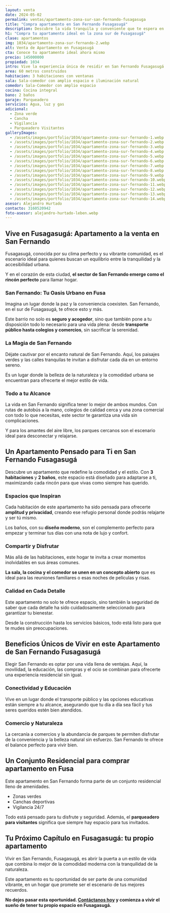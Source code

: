 ```yaml
---
layout: venta
date: 2024-05-02
permalink: ventas/apartamento-zona-sur-san-fernando-fusagasuga
title: "Compra apartamento en San Fernando Fusagasugá"
description: Descubre la vida tranquila y conveniente que te espera en Fusagasugá con este apartamento en San Fernando. Disponible ahora. ¡Ven a conocerlo!
h1: "Compra tu apartamento ideal en la zona sur de Fusagasugá"
clase: apartamentos
img: 1034/apartamento-zona-sur-fernando-2.webp
alt: Venta de Apartamento en Fusagasugá
cta: Conoce tu apartamento ideal ahora mismo
precio: 145000000
propiedad: 1034
intro: Vive la experiencia única de residir en San Fernando Fusagasugá
area: 60 metros construidos
habitacion: 3 habitaciones con ventanas
sala: Sala-comedor con amplio espacio e iluminación natural
comedor: Sala-Comedor con amplio espacio
cocina: Cocina integral
bano: 2 baños 
garaje: Parqueadero 
servicios: Agua, luz y gas
adicional:
  - Zona verde
  - Cancha 
  - Vigilancia
  - Parqueadero Visitantes
galleryImages:
  - /assets/images/portfolio/1034/apartamento-zona-sur-fernando-1.webp
  - /assets/images/portfolio/1034/apartamento-zona-sur-fernando-2.webp
  - /assets/images/portfolio/1034/apartamento-zona-sur-fernando-3.webp
  - /assets/images/portfolio/1034/apartamento-zona-sur-fernando-4.webp
  - /assets/images/portfolio/1034/apartamento-zona-sur-fernando-5.webp
  - /assets/images/portfolio/1034/apartamento-zona-sur-fernando-6.webp
  - /assets/images/portfolio/1034/apartamento-zona-sur-fernando-7.webp
  - /assets/images/portfolio/1034/apartamento-zona-sur-fernando-8.webp
  - /assets/images/portfolio/1034/apartamento-zona-sur-fernando-9.webp
  - /assets/images/portfolio/1034/apartamento-zona-sur-fernando-10.webp
  - /assets/images/portfolio/1034/apartamento-zona-sur-fernando-11.webp
  - /assets/images/portfolio/1034/apartamento-zona-sur-fernando-12.webp
  - /assets/images/portfolio/1034/apartamento-zona-sur-fernando-13.webp
  - /assets/images/portfolio/1034/apartamento-zona-sur-fernando-14.webp
asesor: Alejandro Hurtado
contacto: 3160520942
foto-asesor: alejandro-hurtado-leben.webp
---
```

## Vive en Fusagasugá: Apartamento a la venta en San Fernando

Fusagasugá, conocida por su clima perfecto y su vibrante comunidad, es el escenario ideal para quienes buscan un equilibrio entre la tranquilidad y la accesibilidad urbana.

Y en el corazón de esta ciudad, **el sector de San Fernando emerge como el rincón perfecto** para llamar hogar.

### San Fernando: Tu Oasis Urbano en Fusa

Imagina un lugar donde la paz y la conveniencia coexisten. San Fernando, en el sur de Fusagasugá, te ofrece esto y más.

Este barrio no solo es **seguro y acogedor**, sino que también pone a tu disposición todo lo necesario para una vida plena: desde **transporte público hasta colegios y comercios**, sin sacrificar la serenidad.

### La Magia de San Fernando

Déjate cautivar por el encanto natural de San Fernando. Aquí, los paisajes verdes y las calles tranquilas te invitan a disfrutar cada día en un entorno sereno.

Es un lugar donde la belleza de la naturaleza y la comodidad urbana se encuentran para ofrecerte el mejor estilo de vida.

### Todo a tu Alcance

La vida en San Fernando significa tener lo mejor de ambos mundos. Con rutas de autobús a la mano, colegios de calidad cerca y una zona comercial con todo lo que necesitas, este sector te garantiza una vida sin complicaciones.

Y para los amantes del aire libre, los parques cercanos son el escenario ideal para desconectar y relajarse.

## Un Apartamento Pensado para Ti en San Fernando Fusagasugá

Descubre un apartamento que redefine la comodidad y el estilo. Con **3 habitaciones** y **2 baños**, este espacio está diseñado para adaptarse a ti, maximizando cada rincón para que vivas como siempre has querido.

### Espacios que Inspiran

Cada habitación de este apartamento ha sido pensada para ofrecerte **amplitud y privacidad**, creando ese refugio personal donde podrás relajarte y ser tú mismo.

Los baños, con su **diseño moderno**, son el complemento perfecto para empezar y terminar tus días con una nota de lujo y confort.

### Compartir y Disfrutar

Más allá de las habitaciones, este hogar te invita a crear momentos inolvidables en sus áreas comunes.

**La sala, la cocina y el comedor se unen en un concepto abierto** que es ideal para las reuniones familiares o esas noches de películas y risas.

### Calidad en Cada Detalle

Este apartamento no solo te ofrece espacio, sino también la seguridad de saber que cada detalle ha sido cuidadosamente seleccionado para garantizar tu bienestar.

Desde la construcción hasta los servicios básicos, todo está listo para que te mudes sin preocupaciones.

## Beneficios Únicos de Vivir en este Apartamento de San Fernando Fusagasugá

Elegir San Fernando es optar por una vida llena de ventajas. Aquí, la movilidad, la educación, las compras y el ocio se combinan para ofrecerte una experiencia residencial sin igual.

### Conectividad y Educación

Vive en un lugar donde el transporte público y las opciones educativas están siempre a tu alcance, asegurando que tu día a día sea fácil y tus seres queridos estén bien atendidos.

### Comercio y Naturaleza

La cercanía a comercios y la abundancia de parques te permiten disfrutar de la conveniencia y la belleza natural sin esfuerzo. San Fernando te ofrece el balance perfecto para vivir bien.

## Un Conjunto Residencial para comprar apartamento en Fusa

Este apartamento en San Fernando forma parte de un conjunto residencial lleno de amenidades.

* Zonas verdes
* Canchas deportivas
* Vigilancia 24/7

Todo está pensado para tu disfrute y seguridad. Además, el **parqueadero para visitantes** significa que siempre hay espacio para tus invitados.

## Tu Próximo Capítulo en Fusagasugá: tu propio apartamento

Vivir en San Fernando, Fusagasugá, es abrir la puerta a un estilo de vida que combina lo mejor de la comodidad moderna con la tranquilidad de la naturaleza.

Este apartamento es tu oportunidad de ser parte de una comunidad vibrante, en un hogar que promete ser el escenario de tus mejores recuerdos.

**No dejes pasar esta oportunidad. [Contáctanos hoy](#asesor) y comienza a vivir el sueño de tener tu propio espacio en Fusagasugá.**
